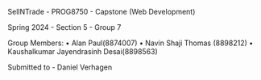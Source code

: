 SellNTrade - PROG8750 - Capstone (Web Development)

Spring 2024 - Section 5 - Group 7

Group Members:
•	Alan Paul(8874007)
•	Navin Shaji Thomas (8898212)
•	Kaushalkumar Jayendrasinh Desai(8898563)

Submitted to - Daniel Verhagen
